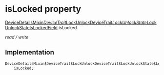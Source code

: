 


# isLocked property






[DeviceDetailsMixin$DeviceTrait$LockUnlockDeviceTrait$LockUnlockState$LockUnlockStateIsLockedField](../../graphql_devices_devices_query.graphql/DeviceDetailsMixin$DeviceTrait$LockUnlockDeviceTrait$LockUnlockState$LockUnlockStateIsLockedField-class.md) isLocked
  
_read / write_






## Implementation

```dart
DeviceDetailsMixin$DeviceTrait$LockUnlockDeviceTrait$LockUnlockState$LockUnlockStateIsLockedField
    isLocked;


```







